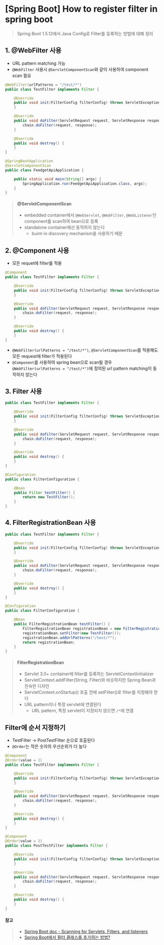 # [Spring Boot] How to register filter in spring boot
> Spring Boot 1.5.12에서 Java Config로 Filter를 등록하는 방법에 대해 정리


## 1. @WebFilter 사용
* URL pattern matching 가능
* `@WebFilter` 사용시 `@ServletComponentScan`와 같이 사용하여 component scan 필요
```java
@WebFilter(urlPatterns = "/test/*")
public class TestFilter implements Filter {

    @Override
    public void init(FilterConfig filterConfig) throws ServletException {
    }

    @Override
    public void doFilter(ServletRequest request, ServletResponse response, FilterChain chain) throws IOException, ServletException {
        chain.doFilter(request, response);
    }

    @Override
    public void destroy() {
    }
}

@SpringBootApplication
@ServletComponentScan
public class FeedgetApiApplication {

    public static void main(String[] args) {
        SpringApplication.run(FeedgetApiApplication.class, args);
    }
}
```

> #### @ServletComponentScan
> * embedded container에서 `@WebServlet`, `@WebFilter`, `@WebListener`인 component를 scan하여 bean으로 등록
> * standalone container에선 동작하지 않는다
>    * buint-in discovery mechanism을 사용하기 때문


## 2. @Component 사용
* 모든 requet에 filter를 적용
```java
@Component
public class TestFilter implements Filter {

    @Override
    public void init(FilterConfig filterConfig) throws ServletException {
    }

    @Override
    public void doFilter(ServletRequest request, ServletResponse response, FilterChain chain) throws IOException, ServletException {
        chain.doFilter(request, response);
    }

    @Override
    public void destroy() {
    }
}
```
* `@WebFilter(urlPatterns = "/test/*")`, `@ServletComponentScan`를 적용해도 모든 request에 filter가 적용된다
* `@Component`를 사용하여 spring bean으로 scan될 경우 `@WebFilter(urlPatterns = "/test/*")`에 정의된 url pattern matching이 동작하지 않는다


## 3. Filter 사용
```java
public class TestFilter implements Filter {

    @Override
    public void init(FilterConfig filterConfig) throws ServletException {
    }

    @Override
    public void doFilter(ServletRequest request, ServletResponse response, FilterChain chain) throws IOException, ServletException {
        chain.doFilter(request, response);
    }

    @Override
    public void destroy() {
    }
}

@Configuration
public class FilterConfiguration {

    @Bean
    public Filter testFilter() {
        return new TestFilter();
    }
}
```


## 4. FilterRegistrationBean 사용
```java
public class TestFilter implements Filter {

    @Override
    public void init(FilterConfig filterConfig) throws ServletException {
    }

    @Override
    public void doFilter(ServletRequest request, ServletResponse response, FilterChain chain) throws IOException, ServletException {
        chain.doFilter(request, response);
    }

    @Override
    public void destroy() {
    }
}

@Configuration
public class FilterConfiguration {

    @Bean
    public FilterRegistrationBean testFilter() {
        FilterRegistrationBean registrationBean = new FilterRegistrationBean();
        registrationBean.setFilter(new TestFilter());
        registrationBean.addUrlPatterns("/test/*");
        return registrationBean;
    }
}
```

> #### FilterRegistrationBean
> * Servlet 3.0+ container에 filter를 등록하는 ServletContextInitializer
> * ServletContext.addFilter(String, Filter)와 비슷하지만 Spring Bean과 친숙한 디자인
> * ServletContext.onStartup() 호출 전에 setFilter()로 filter를 지정해야 한다
> * URL pattern이나 특정 servlet에 연결된다
>    * URL pattern, 특정 servlet이 지정되지 않으면 `/*`에 연결


## Filter에 순서 지정하기
* TestFilter -> PostTestFilter 순으로 호출된다
* `@Order`는 작은 숫자의 우선순위가 더 높다
```java
@Component
@Order(value = 1)
public class TestFilter implements Filter {

    @Override
    public void init(FilterConfig filterConfig) throws ServletException {
    }

    @Override
    public void doFilter(ServletRequest request, ServletResponse response, FilterChain chain) throws IOException, ServletException {
        chain.doFilter(request, response);
    }

    @Override
    public void destroy() {
    }
}

@Component
@Order(value = 2)
public class PostTestFilter implements Filter {

    @Override
    public void init(FilterConfig filterConfig) throws ServletException {
    }

    @Override
    public void doFilter(ServletRequest request, ServletResponse response, FilterChain chain) throws IOException, ServletException {
        chain.doFilter(request, response);
    }

    @Override
    public void destroy() {
    }
}
```


#### 참고
> * [Spring Boot doc - Scanning for Servlets, Filters, and listeners](https://docs.spring.io/spring-boot/docs/current-SNAPSHOT/reference/htmlsingle/#boot-features-embedded-container-servlets-filters-listeners-scanning)
> * [Spring Boot에서 필터 클래스를 추가하는 방법?](https://code.i-harness.com/ko/q/12e851a)
